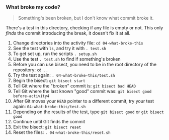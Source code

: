 ### What broke my code?

> Something's been broken, but I don't know what commit broke it.

There's a test in this directory, checking if any file is empty or not. This only _finds_ the commit introducing the break, it doesn't fix it at all.

1. Change directories into the activity file: `cd 04-what-broke-this`
2. See the test with `ls`, and try it with `. test.sh`
3. To get set up, run the scripts `. setup.sh`
4. Use the test `. test.sh` to find if something's broken
5. Before you can use bisect, you need to be in the root directory of the repository: `cd ..`
6. Try the test again: `. 04-what-broke-this/test.sh`
7. Begin the bisect: `git bisect start`
8. Tell Git where the "broken" commit is: `git bisect bad HEAD`
9. Tell Git where the last known "good" commit was: `git bisect good before-activity4`
10. After Git moves your `HEAD` pointer to a different commit, try your test again: `04-what-broke-this/test.sh`
11. Depending on the results of the test, type `git bisect good` or `git bisect good`
12. Continue until Git finds the commit
13. Exit the bisect: `git bisect reset`
14. Reset the files: `. 04-what-broke-this/reset.sh`
